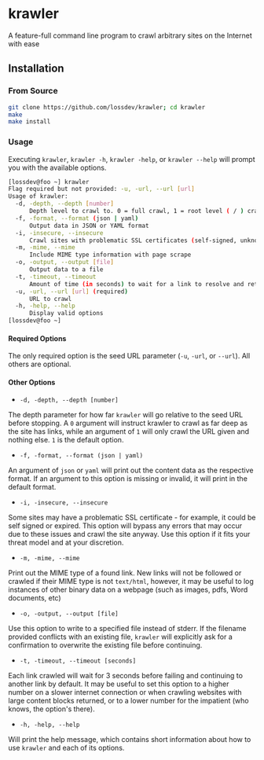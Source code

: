 # krawler
A feature-full command line program to crawl arbitrary sites on the Internet with ease

## Installation

### From Source

```bash
git clone https://github.com/lossdev/krawler; cd krawler
make
make install
```

### Usage

Executing `krawler`, `krawler -h`, `krawler -help`, or `krawler --help` will prompt you with the available options.
```bash
[lossdev@foo ~] krawler
Flag required but not provided: -u, -url, --url [url]
Usage of krawler:
  -d, -depth, --depth [number]
      Depth level to crawl to. 0 = full crawl, 1 = root level ( / ) crawl
  -f, -format, --format (json | yaml)
      Output data in JSON or YAML format
  -i, -insecure, --insecure
      Crawl sites with problematic SSL certificates (self-signed, unknown, expired, etc)
  -m, -mime, --mime
      Include MIME type information with page scrape
  -o, -output, --output [file]
      Output data to a file
  -t, -timeout, --timeout
      Amount of time (in seconds) to wait for a link to resolve and return content before failing and moving on
  -u, -url, --url [url] (required)
      URL to crawl
  -h, -help, --help
      Display valid options
[lossdev@foo ~]
```

#### Required Options
The only required option is the seed URL parameter (`-u`, `-url`, or `--url`). All others are optional.

#### Other Options
* `-d, -depth, --depth [number]`

The depth parameter for how far `krawler` will go relative to the seed URL before stopping. A `0` argument will instruct krawler to crawl as far deep as the site
has links, while an argument of `1` will only crawl the URL given and nothing else. `1` is the default option.

* `-f, -format, --format (json | yaml)`

An argument of `json` or `yaml` will print out the content data as the respective format. If an argument to this option is missing or invalid, it will print in 
the default format.

* `-i, -insecure, --insecure`

Some sites may have a problematic SSL certificate - for example, it could be self signed or expired. This option will bypass any errors that may occur due to these
issues and crawl the site anyway. Use this option if it fits your threat model and at your discretion.

* `-m, -mime, --mime`

Print out the MIME type of a found link. New links will not be followed or crawled if their MIME type is not `text/html`, however, it may be useful to log 
instances of other binary data on a webpage (such as images, pdfs, Word documents, etc)

* `-o, -output, --output [file]`

Use this option to write to a specified file instead of stderr. If the filename provided conflicts with an existing file, `krawler` will explicitly ask for a 
confirmation to overwrite the existing file before continuing.

* `-t, -timeout, --timeout [seconds]`

Each link crawled will wait for 3 seconds before failing and continuing to another link by default. It may be useful to set this option to a higher number on a
slower internet connection or when crawling websites with large content blocks returned, or to a lower number for the impatient (who knows, the option's there).

* `-h, -help, --help`

Will print the help message, which contains short information about how to use `krawler` and each of its options.
